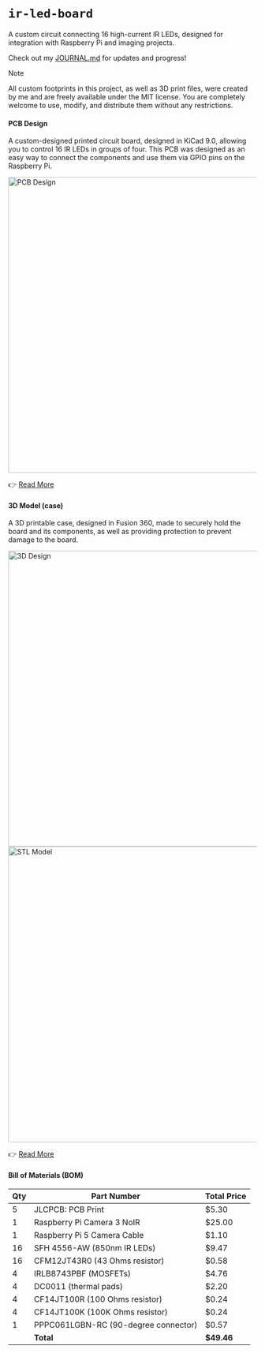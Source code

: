 # `ir-led-board`
A custom circuit connecting 16 high-current IR LEDs, designed for integration with Raspberry Pi and imaging projects.

Check out my [JOURNAL.md](JOURNAL.md) for updates and progress!

> [!NOTE]  
> All custom footprints in this project, as well as 3D print files, were created by me and are freely available under the MIT license. You are completely welcome to use, modify, and distribute them without any restrictions.

#### PCB Design
A custom-designed printed circuit board, designed in KiCad 9.0, allowing you to control 16 IR LEDs in groups of four. This PCB was designed as an easy way to connect the components and use them via GPIO pins on the Raspberry Pi.

<img src="https://github.com/user-attachments/assets/892acb49-c153-4012-a20d-3f0a2753174f" alt="PCB Design" width="600"/>

👉 [Read More](KiCad_PCB/README.md)

#### 3D Model (case)
A 3D printable case, designed in Fusion 360, made to securely hold the board and its components, as well as providing protection to prevent damage to the board.

<img src="https://github.com/user-attachments/assets/5dac2d5d-b5b4-4978-b274-93c94a39c024" alt="3D Design" width="600"/>
<br>
<img src="https://github.com/user-attachments/assets/e2bcc478-69ee-43c3-85f9-165e64d9afaa" alt="STL Model" width="600"/>

👉 [Read More](3D_Print/README.md)

#### Bill of Materials (BOM)

| Qty | Part Number                | Total Price |
|-----|------------------------------------------|-------------|
| 5   | JLCPCB: PCB Print               | $5.30      |
| 1   | Raspberry Pi Camera 3 NoIR               | $25.00      |
| 1   | Raspberry Pi 5 Camera Cable              | $1.10       |
| 16  | SFH 4556-AW (850nm IR LEDs)              | $9.47       |
| 16  | CFM12JT43R0 (43 Ohms resistor)           | $0.58       |
| 4   | IRLB8743PBF (MOSFETs)                    | $4.76       |
| 4   | DC0011 (thermal pads)                    | $2.20       |
| 4   | CF14JT100R (100 Ohms resistor)           | $0.24       |
| 4   | CF14JT100K (100K Ohms resistor)          | $0.24       |
| 1   | PPPC061LGBN-RC (90-degree connector)     | $0.57       |
|     | **Total**                                | **$49.46**  |
